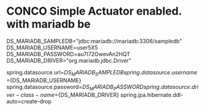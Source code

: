 # CONCO Simple Actuator enabled. with mariadb be


DS_MARIADB_SAMPLEDB="jdbc:mariadb://mariadb:3306/sampledb"
DS_MARIADB_USERNAME=user5X5
DS_MARIADB_PASSWORD=au7I72OwevAn2HQT
DS_MARIADB_DRIVER="org.mariadb.jdbc.Driver"


spring.datasource.url=${DS_MARIADB_SAMPLEDB}
spring.datasource.username=${DS_MARIADB_USERNAME}
spring.datasource.password=${DS_MARIADB_PASSWORD}
spring.datasource.driver-class-name=${DS_MARIADB_DRIVER}
spring.jpa.hibernate.ddl-auto=create-drop


